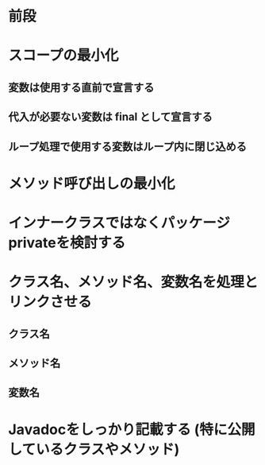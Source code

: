 # 前段

# スコープの最小化

## 変数は使用する直前で宣言する

## 代入が必要ない変数は final として宣言する

## ループ処理で使用する変数はループ内に閉じ込める

# メソッド呼び出しの最小化

# インナークラスではなくパッケージprivateを検討する

# クラス名、メソッド名、変数名を処理とリンクさせる

## クラス名

## メソッド名

## 変数名

# Javadocをしっかり記載する (特に公開しているクラスやメソッド)

